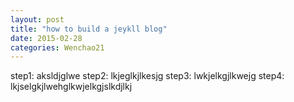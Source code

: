 ```yaml
---
layout: post
title: "how to build a jeykll blog"
date: 2015-02-28 
categories: Wenchao21
---
```

step1: aksldjglwe
step2: lkjeglkjlkesjg
step3: lwkjelkgjlkwejg
step4: lkjselgkjlwehglkwjelkgjslkdjlkj
